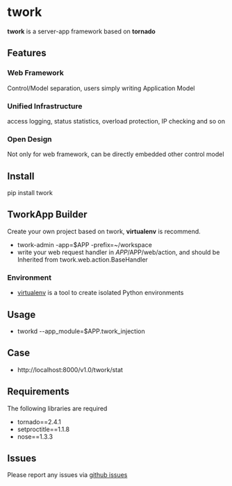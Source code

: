 # twork

**twork** is a server-app framework based on **tornado**

## Features

### Web Framework

Control/Model separation, users simply writing Application Model

### Unified Infrastructure

access logging, status statistics, overload protection, IP checking and so on

### Open Design

Not only for web framework, can be directly embedded other control model

## Install

pip install twork

## TworkApp Builder
Create your own project based on twork, **virtualenv** is recommend.

+ twork-admin -app=$APP -prefix=~/workspace
+ write your web request handler in $APP/$APP/web/action, and should be Inherited
  from twork.web.action.BaseHandler

### Environment
+ [virtualenv](http://www.virtualenv.org/en/latest/) is a tool to create
  isolated Python environments

## Usage

+ tworkd --app_module=$APP.twork_injection

Case
------------
+ http://localhost:8000/v1.0/twork/stat

## Requirements
The following libraries are required

+ tornado==2.4.1
+ setproctitle==1.1.8
+ nose==1.3.3

## Issues

Please report any issues via [github issues](https://github.com/bufferx/twork/issues)
